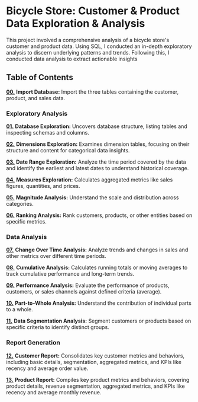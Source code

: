 # Bicycle Store: Customer & Product Data Exploration & Analysis
This project involved a comprehensive analysis of a bicycle store's customer and product data. Using SQL, I conducted an in-depth exploratory analysis to discern underlying patterns and trends. Following this, I conducted data analysis to extract actionable insights
## Table of Contents
[**00.**](https://github.com/Sindeed28/Bicycle_Store_Customer_and_Product_Data_Exploration_and_Analysis/blob/main/scripts/000_import_database.sql) **Import Database:** Import the three tables containing the customer, product, and sales data.

### Exploratory Analysis

[**01.**](https://github.com/Sindeed28/Bicycle_Store_Customer_and_Product_Data_Exploration_and_Analysis/blob/main/scripts/001_database_exploration.sql) **Database Exploration:** Uncovers database structure, listing tables and inspecting schemas and columns.

[**02.**](https://github.com/Sindeed28/Bicycle_Store_Customer_and_Product_Data_Exploration_and_Analysis/blob/main/scripts/002_dimensions_exploration.sql) **Dimensions Exploration:** Examines dimension tables, focusing on their structure and content for categorical data insights.

[**03.**](https://github.com/Sindeed28/Bicycle_Store_Customer_and_Product_Data_Exploration_and_Analysis/blob/main/scripts/003_date_range_exploration.sql) **Date Range Exploration:** Analyze the time period covered by the data and identify the earliest and latest dates to understand historical coverage.

[**04.**](https://github.com/Sindeed28/Bicycle_Store_Customer_and_Product_Data_Exploration_and_Analysis/blob/main/scripts/004_measures_exploration.sql) **Measures Exploration:** Calculates aggregated metrics like sales figures, quantities, and prices.

[**05.**](https://github.com/Sindeed28/Bicycle_Store_Customer_and_Product_Data_Exploration_and_Analysis/blob/main/scripts/005_magnitude_analysis.sql) **Magnitude Analysis:** Understand the scale and distribution across categories.

[**06.**](https://github.com/Sindeed28/Bicycle_Store_Customer_and_Product_Data_Exploration_and_Analysis/blob/main/scripts/006_ranking_analysis.sql) **Ranking Analysis:** Rank customers, products, or other entities based on specific metrics.

### Data Analysis

[**07.**](https://github.com/Sindeed28/Bicycle_Store_Customer_and_Product_Data_Exploration_and_Analysis/blob/main/scripts/007_change_over_time_analysis.sql) **Change Over Time Analysis:** Analyze trends and changes in sales and other metrics over different time periods.

[**08.**](https://github.com/Sindeed28/Bicycle_Store_Customer_and_Product_Data_Exploration_and_Analysis/blob/main/scripts/008_cumulative_analysis.sql) **Cumulative Analysis:** Calculates running totals or moving averages to track cumulative performance and long-term trends.

[**09.**](https://github.com/Sindeed28/Bicycle_Store_Customer_and_Product_Data_Exploration_and_Analysis/blob/main/scripts/009_performance_analysis.sql) **Performance Analysis:** Evaluate the performance of products, customers, or sales channels against defined criteria (average).

[**10.**](https://github.com/Sindeed28/Bicycle_Store_Customer_and_Product_Data_Exploration_and_Analysis/blob/main/scripts/010_part_to_whole_analysis.sql) **Part-to-Whole Analysis:** Understand the contribution of individual parts to a whole.

[**11.**](https://github.com/Sindeed28/Bicycle_Store_Customer_and_Product_Data_Exploration_and_Analysis/blob/main/scripts/011_data_segmentation.sql) **Data Segmentation Analysis:** Segment customers or products based on specific criteria to identify distinct groups.

### Report Generation

[**12.**](https://github.com/Sindeed28/Bicycle_Store_Customer_and_Product_Data_Exploration_and_Analysis/blob/main/scripts/012_customers_report.sql) **Customer Report:** Consolidates key customer metrics and behaviors, including basic details, segmentation, aggregated metrics, and KPIs like recency and average order value.

[**13.**](https://github.com/Sindeed28/Bicycle_Store_Customer_and_Product_Data_Exploration_and_Analysis/blob/main/scripts/013_products_report.sql) **Product Report:** Compiles key product metrics and behaviors, covering product details, revenue segmentation, aggregated metrics, and KPIs like recency and average monthly revenue.

